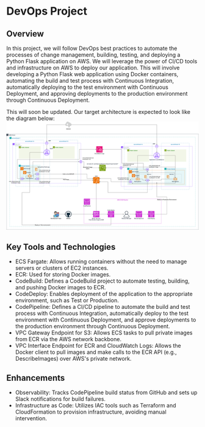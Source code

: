 # DevOps Project  

## Overview
In this project, we will follow DevOps best practices to automate the processes of change management, building, testing, and deploying a Python Flask application on AWS. We will leverage the power of CI/CD tools and infrastructure on AWS to deploy our application. This will involve developing a Python Flask web application using Docker containers, automating the build and test process with Continuous Integration, automatically deploying to the test environment with Continuous Deployment, and approving deployments to the production environment through Continuous Deployment.

This will soon be updated. Our target architecture is expected to look like the diagram below:
![Architecture](images/Architecture.drawio.png)

## Key Tools and Technologies
- ECS Fargate: Allows running containers without the need to manage servers or clusters of EC2 instances.
- ECR: Used for storing Docker images.
- CodeBuild: Defines a CodeBuild project to automate testing, building, and pushing Docker images to ECR.
- CodeDeploy: Enables deployment of the application to the appropriate environment, such as Test or Production.
- CodePipeline: Defines a CI/CD pipeline to automate the build and test process with Continuous Integration, automatically deploy to the test environment with Continuous Deployment, and approve deployments to the production environment through Continuous Deployment.
- VPC Gateway Endpoint for S3: Allows ECS tasks to pull private images from ECR via the AWS network backbone.
- VPC Interface Endpoint for ECR and CloudWatch Logs: Allows the Docker client to pull images and make calls to the ECR API (e.g., DescribeImages) over AWS's private network.

## Enhancements
- Observability: Tracks CodePipeline build status from GitHub and sets up Slack notifications for build failures.
- Infrastructure as Code: Utilizes IAC tools such as Terraform and CloudFormation to provision infrastructure, avoiding manual intervention.